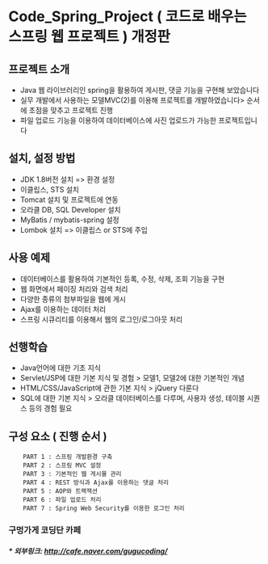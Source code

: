 # Code_Spring_Project ( 코드로 배우는 스프링 웹 프로젝트 ) 개정판

## 프로젝트 소개
* Java 웹 라이브러리인 spring을 활용하여 게시판, 댓글 기능을 구현해 보았습니다
* 실무 개발에서 사용하는 모델MVC(2)를 이용해 프로젝트를 개발하였습니다> 순서에 초점을 맞추고 프로젝트 진행
* 파일 업로드 기능을 이용하여 데이터베이스에 사진 업로드가 가능한 프로젝트입니다

## 설치, 설정 방법
* JDK 1.8버전 설치 => 환경 설정
* 이클립스, STS 설치
* Tomcat 설치 및 프로젝트에 연동
* 오라클 DB, SQL Developer 설치
* MyBatis / mybatis-spring 설정
* Lombok 설치 => 이클립스 or STS에 주입

## 사용 예제
* 데이터베이스를 활용하여 기본적인 등록, 수정, 삭제, 조회 기능을 구현
* 웹 화면에서 페이징 처리와 검색 처리
* 다양한 종류의 첨부파일을 웹에 게시
* Ajax를 이용하는 데이터 처리
* 스프링 시큐리티를 이용해서 웹의 로그인/로그아웃 처리

## 선행학습
* Java언어에 대한 기초 지식
* Servlet/JSP에 대한 기본 지식 및 경험 > 모델1, 모델2에 대한 기본적인 개념
* HTML/CSS/JavaScript에 관한 기본 지식 > jQuery 다룬다
* SQL에 대한 기본 지식 > 오라클 데이터베이스를 다루며, 사용자 생성, 테이블 시퀀스 등의 경험 필요

## 구성 요소 ( 진행 순서 )
```
    PART 1 : 스프링 개발환경 구축
    PART 2 : 스프링 MVC 설정
    PART 3 : 기본적인 웹 게시물 관리
    PART 4 : REST 방식과 Ajax를 이용하는 댓글 처리
    PART 5 : AOP와 트랙잭션
    PART 6 : 파일 업로드 처리
    PART 7 : Spring Web Security를 이용한 로그인 처리
```

### 구멍가게 코딩단 카페
##### * 외부링크: <http://cafe.naver.com/gugucoding/>
